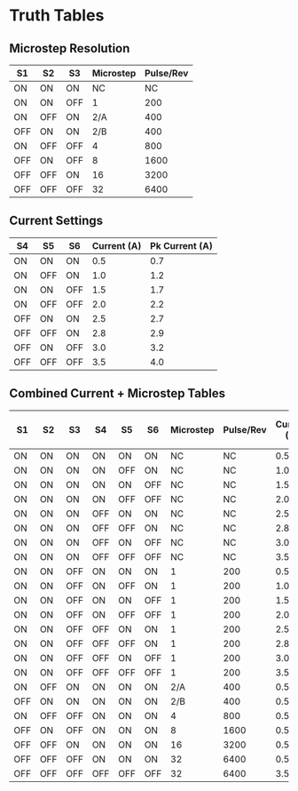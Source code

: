 # Truth Tables

## Microstep Resolution

| S1  | S2  | S3  | Microstep | Pulse/Rev |
|-----|-----|-----|-----------|-----------|
| ON  | ON  | ON  | NC        | NC        |
| ON  | ON  | OFF | 1         | 200       |
| ON  | OFF | ON  | 2/A       | 400       |
| OFF | ON  | ON  | 2/B       | 400       |
| ON  | OFF | OFF | 4         | 800       |
| OFF | ON  | OFF | 8         | 1600      |
| OFF | OFF | ON  | 16        | 3200      |
| OFF | OFF | OFF | 32        | 6400      |

## Current Settings

| S4  | S5  | S6  | Current (A) | Pk Current (A) |
|-----|-----|-----|-------------|----------------|
| ON  | ON  | ON  | 0.5         | 0.7            |
| ON  | OFF | ON  | 1.0         | 1.2            |
| ON  | ON  | OFF | 1.5         | 1.7            |
| ON  | OFF | OFF | 2.0         | 2.2            |
| OFF | ON  | ON  | 2.5         | 2.7            |
| OFF | OFF | ON  | 2.8         | 2.9            |
| OFF | ON  | OFF | 3.0         | 3.2            |
| OFF | OFF | OFF | 3.5         | 4.0            |

## Combined Current + Microstep Tables

| S1  | S2  | S3  | S4  | S5  | S6  | Microstep | Pulse/Rev | Current (A) | Pk Current (A) |
|-----|-----|-----|-----|-----|-----|-----------|-----------|-------------|----------------|
| ON  | ON  | ON  | ON  | ON  | ON  | NC        | NC        | 0.5         | 0.7            |
| ON  | ON  | ON  | ON  | OFF | ON  | NC        | NC        | 1.0         | 1.2            |
| ON  | ON  | ON  | ON  | ON  | OFF | NC        | NC        | 1.5         | 1.7            |
| ON  | ON  | ON  | ON  | OFF | OFF | NC        | NC        | 2.0         | 2.2            |
| ON  | ON  | ON  | OFF | ON  | ON  | NC        | NC        | 2.5         | 2.7            |
| ON  | ON  | ON  | OFF | OFF | ON  | NC        | NC        | 2.8         | 2.9            |
| ON  | ON  | ON  | OFF | ON  | OFF | NC        | NC        | 3.0         | 3.2            |
| ON  | ON  | ON  | OFF | OFF | OFF | NC        | NC        | 3.5         | 4.0            |
| ON  | ON  | OFF | ON  | ON  | ON  | 1         | 200       | 0.5         | 0.7            |
| ON  | ON  | OFF | ON  | OFF | ON  | 1         | 200       | 1.0         | 1.2            |
| ON  | ON  | OFF | ON  | ON  | OFF | 1         | 200       | 1.5         | 1.7            |
| ON  | ON  | OFF | ON  | OFF | OFF | 1         | 200       | 2.0         | 2.2            |
| ON  | ON  | OFF | OFF | ON  | ON  | 1         | 200       | 2.5         | 2.7            |
| ON  | ON  | OFF | OFF | OFF | ON  | 1         | 200       | 2.8         | 2.9            |
| ON  | ON  | OFF | OFF | ON  | OFF | 1         | 200       | 3.0         | 3.2            |
| ON  | ON  | OFF | OFF | OFF | OFF | 1         | 200       | 3.5         | 4.0            |
| ON  | OFF | ON  | ON  | ON  | ON  | 2/A       | 400       | 0.5         | 0.7            |
| OFF | ON  | ON  | ON  | ON  | ON  | 2/B       | 400       | 0.5         | 0.7            |
| ON  | OFF | OFF | ON  | ON  | ON  | 4         | 800       | 0.5         | 0.7            |
| OFF | ON  | OFF | ON  | ON  | ON  | 8         | 1600      | 0.5         | 0.7            |
| OFF | OFF | ON  | ON  | ON  | ON  | 16        | 3200      | 0.5         | 0.7            |
| OFF | OFF | OFF | ON  | ON  | ON  | 32        | 6400      | 0.5         | 0.7            |
| OFF | OFF | OFF | OFF | OFF | OFF | 32        | 6400      | 3.5         | 4.0            |